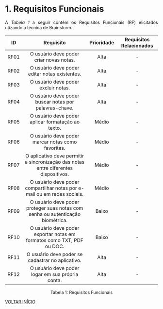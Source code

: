 # 1. Requisitos Funcionais

<p align="justify">A <i>Tabela 1</i> a seguir contém os Requisitos Funcionais (RF) elicitados utizando a técnica de Brainstorm.</p>

| ID   |                                 Requisito                                 | Prioridade | Requisitos Relacionados |
| :--: | :-----------------------------------------------------------------------: | :--------: | :---------: |
| RF01 |              O usuário deve poder criar novas notas.                      |  Alta      |      -      |
| RF02 |           O usuário deve poder editar notas existentes.                   |  Alta      |      -     |
| RF03 |             O usuário deve poder excluir notas.                           |  Alta      |      -     |
| RF04 |     O usuário deve poder buscar notas por palavras-chave.                 |  Alta      |      -     |
| RF05 |        O usuário deve poder aplicar formatação ao texto.                  |  Médio     |      -     |
| RF06 | O usuário deve poder marcar notas como favoritas.  |  Médio     |     -       |
| RF07 | O aplicativo deve permitir a sincronização das notas entre diferentes dispositivos.  |  Médio     |   -      |
| RF08 |  O usuário deve poder compartilhar notas por e-mail ou em redes sociais.  |  Médio     |      -     |
| RF09 |  O usuário deve poder proteger suas notas com senha ou autenticação biométrica.  |  Baixo    |     -      |
| RF10 |  O usuário deve poder exportar notas em formatos como TXT, PDF ou DOC.  |  Baixo    |    -      |
| RF11 |  O usuário deve poder se cadastrar no aplicativo.  |  Alta   |    -      |
| RF12 |  O usuário deve poder logar em sua própria conta.  |  Alta   |    -      |

<div style="text-align: center">
<p>Tabela 1: Requisitos Funcionais</p>
</div>

<a href="../README.md">VOLTAR INÍCIO</a>
